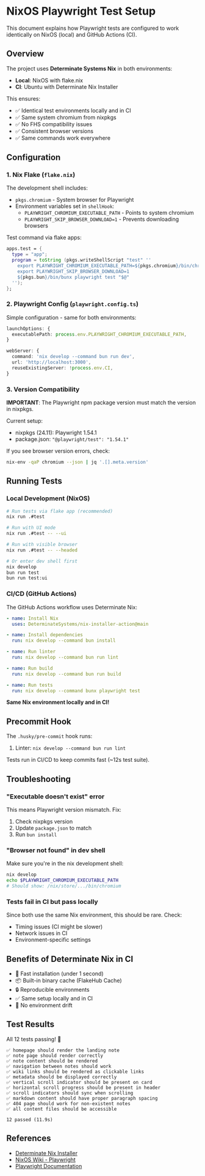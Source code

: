# NixOS Playwright Test Setup

This document explains how Playwright tests are configured to work identically on NixOS (local) and GitHub Actions (CI).

## Overview

The project uses **Determinate Systems Nix** in both environments:
- **Local**: NixOS with flake.nix
- **CI**: Ubuntu with Determinate Nix Installer

This ensures:
- ✅ Identical test environments locally and in CI
- ✅ Same system chromium from nixpkgs
- ✅ No FHS compatibility issues
- ✅ Consistent browser versions
- ✅ Same commands work everywhere

## Configuration

### 1. Nix Flake (`flake.nix`)

The development shell includes:
- `pkgs.chromium` - System browser for Playwright
- Environment variables set in `shellHook`:
  - `PLAYWRIGHT_CHROMIUM_EXECUTABLE_PATH` - Points to system chromium
  - `PLAYWRIGHT_SKIP_BROWSER_DOWNLOAD=1` - Prevents downloading browsers

Test command via flake apps:
```nix
apps.test = {
  type = "app";
  program = toString (pkgs.writeShellScript "test" ''
    export PLAYWRIGHT_CHROMIUM_EXECUTABLE_PATH=${pkgs.chromium}/bin/chromium
    export PLAYWRIGHT_SKIP_BROWSER_DOWNLOAD=1
    ${pkgs.bun}/bin/bunx playwright test "$@"
  '');
};
```

### 2. Playwright Config (`playwright.config.ts`)

Simple configuration - same for both environments:
```typescript
launchOptions: {
  executablePath: process.env.PLAYWRIGHT_CHROMIUM_EXECUTABLE_PATH,
}

webServer: {
  command: 'nix develop --command bun run dev',
  url: 'http://localhost:3000',
  reuseExistingServer: !process.env.CI,
}
```

### 3. Version Compatibility

**IMPORTANT**: The Playwright npm package version must match the version in nixpkgs.

Current setup:
- nixpkgs (24.11): Playwright 1.54.1
- package.json: `"@playwright/test": "1.54.1"`

If you see browser version errors, check:
```bash
nix-env -qaP chromium --json | jq '.[].meta.version'
```

## Running Tests

### Local Development (NixOS)

```bash
# Run tests via flake app (recommended)
nix run .#test

# Run with UI mode
nix run .#test -- --ui

# Run with visible browser
nix run .#test -- --headed

# Or enter dev shell first
nix develop
bun run test
bun run test:ui
```

### CI/CD (GitHub Actions)

The GitHub Actions workflow uses Determinate Nix:
```yaml
- name: Install Nix
  uses: DeterminateSystems/nix-installer-action@main

- name: Install dependencies
  run: nix develop --command bun install

- name: Run linter
  run: nix develop --command bun run lint

- name: Run build
  run: nix develop --command bun run build

- name: Run tests
  run: nix develop --command bunx playwright test
```

**Same Nix environment locally and in CI!**

## Precommit Hook

The `.husky/pre-commit` hook runs:
1. Linter: `nix develop --command bun run lint`

Tests run in CI/CD to keep commits fast (~12s test suite).

## Troubleshooting

### "Executable doesn't exist" error

This means Playwright version mismatch. Fix:
1. Check nixpkgs version
2. Update `package.json` to match
3. Run `bun install`

### "Browser not found" in dev shell

Make sure you're in the nix development shell:
```bash
nix develop
echo $PLAYWRIGHT_CHROMIUM_EXECUTABLE_PATH
# Should show: /nix/store/.../bin/chromium
```

### Tests fail in CI but pass locally

Since both use the same Nix environment, this should be rare. Check:
- Timing issues (CI might be slower)
- Network issues in CI
- Environment-specific settings

## Benefits of Determinate Nix in CI

- 🚀 Fast installation (under 1 second)
- 📦 Built-in binary cache (FlakeHub Cache)
- 🔒 Reproducible environments
- ✅ Same setup locally and in CI
- 🎯 No environment drift

## Test Results

All 12 tests passing! 🎉

```
✅ homepage should render the landing note
✅ note page should render correctly
✅ note content should be rendered
✅ navigation between notes should work
✅ wiki links should be rendered as clickable links
✅ metadata should be displayed correctly
✅ vertical scroll indicator should be present on card
✅ horizontal scroll progress should be present in header
✅ scroll indicators should sync when scrolling
✅ markdown content should have proper paragraph spacing
✅ 404 page should work for non-existent notes
✅ all content files should be accessible

12 passed (11.9s)
```

## References

- [Determinate Nix Installer](https://github.com/DeterminateSystems/nix-installer-action)
- [NixOS Wiki - Playwright](https://nixos.wiki/wiki/Playwright)
- [Playwright Documentation](https://playwright.dev/docs/intro)

